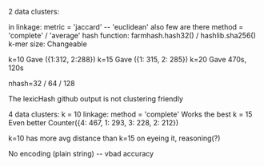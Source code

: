 2 data clusters:

in linkage:
    metric = 'jaccard' -- 'euclidean' also few are there
    method = 'complete' / 'average' 
hash function:
    farmhash.hash32() / hashlib.sha256()
k-mer size:
    Changeable
   
k=10
Gave ({1:312, 2:288})
k=15
Gave ({1: 315, 2: 285})
k=20
Gave 470s, 120s

nhash=32 / 64 / 128

The lexicHash github output is not clustering friendly


4 data clusters:
k = 10
linkage:
    method = 'complete'
Works the best
k = 15
Even better
Counter({4: 467, 1: 293, 3: 228, 2: 212})


k=10 has more avg distance than k=15 on eyeing it, reasoning(?)

No encoding (plain string) -- vbad accuracy
